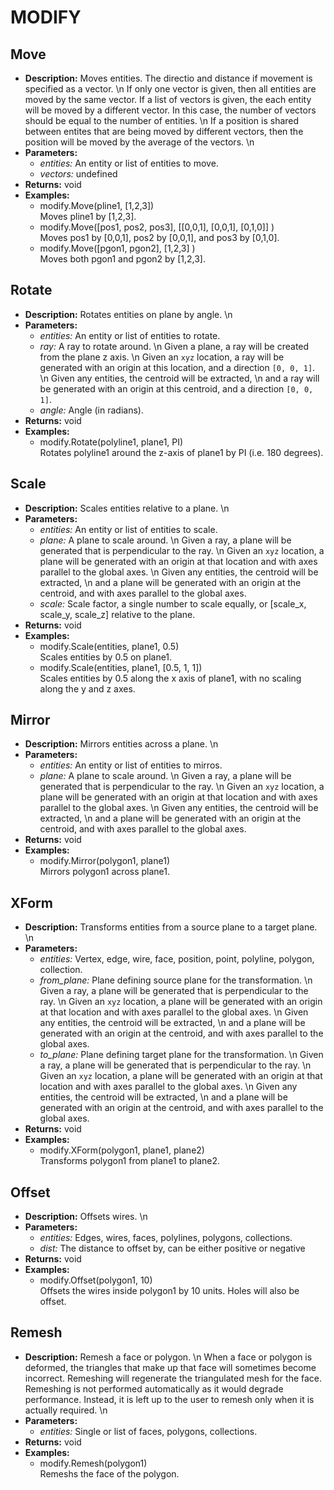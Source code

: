 # MODIFY    

## Move  
* **Description:** Moves entities. The directio and distance if movement is specified as a vector.
\n
If only one vector is given, then all entities are moved by the same vector.
If a list of vectors is given, the each entity will be moved by a different vector.
In this case, the number of vectors should be equal to the number of entities.
\n
If a position is shared between entites that are being moved by different vectors,
then the position will be moved by the average of the vectors.
\n  
* **Parameters:**  
  * *entities:* An entity or list of entities to move.  
  * *vectors:* undefined  
* **Returns:** void  
* **Examples:**  
  * modify.Move(pline1, [1,2,3])  
    Moves pline1 by [1,2,3].  
  * modify.Move([pos1, pos2, pos3], [[0,0,1], [0,0,1], [0,1,0]] )  
    Moves pos1 by [0,0,1], pos2 by [0,0,1], and pos3 by [0,1,0].  
  * modify.Move([pgon1, pgon2], [1,2,3] )  
    Moves both pgon1 and pgon2 by [1,2,3].
  
  
## Rotate  
* **Description:** Rotates entities on plane by angle.
\n  
* **Parameters:**  
  * *entities:* An entity or list of entities to rotate.  
  * *ray:* A ray to rotate around. \n
Given a plane, a ray will be created from the plane z axis. \n
Given an `xyz` location, a ray will be generated with an origin at this location, and a direction `[0, 0, 1]`. \n
Given any entities, the centroid will be extracted, \n
and a ray will be generated with an origin at this centroid, and a direction `[0, 0, 1]`.  
  * *angle:* Angle (in radians).  
* **Returns:** void  
* **Examples:**  
  * modify.Rotate(polyline1, plane1, PI)  
    Rotates polyline1 around the z-axis of plane1 by PI (i.e. 180 degrees).
  
  
## Scale  
* **Description:** Scales entities relative to a plane.
\n  
* **Parameters:**  
  * *entities:* An entity or list of entities to scale.  
  * *plane:* A plane to scale around. \n
Given a ray, a plane will be generated that is perpendicular to the ray. \n
Given an `xyz` location, a plane will be generated with an origin at that location and with axes parallel to the global axes. \n
Given any entities, the centroid will be extracted, \n
and a plane will be generated with an origin at the centroid, and with axes parallel to the global axes.  
  * *scale:* Scale factor, a single number to scale equally, or [scale_x, scale_y, scale_z] relative to the plane.  
* **Returns:** void  
* **Examples:**  
  * modify.Scale(entities, plane1, 0.5)  
    Scales entities by 0.5 on plane1.  
  * modify.Scale(entities, plane1, [0.5, 1, 1])  
    Scales entities by 0.5 along the x axis of plane1, with no scaling along the y and z axes.
  
  
## Mirror  
* **Description:** Mirrors entities across a plane.
\n  
* **Parameters:**  
  * *entities:* An entity or list of entities to mirros.  
  * *plane:* A plane to scale around. \n
Given a ray, a plane will be generated that is perpendicular to the ray. \n
Given an `xyz` location, a plane will be generated with an origin at that location and with axes parallel to the global axes. \n
Given any entities, the centroid will be extracted, \n
and a plane will be generated with an origin at the centroid, and with axes parallel to the global axes.  
* **Returns:** void  
* **Examples:**  
  * modify.Mirror(polygon1, plane1)  
    Mirrors polygon1 across plane1.
  
  
## XForm  
* **Description:** Transforms entities from a source plane to a target plane.
\n  
* **Parameters:**  
  * *entities:* Vertex, edge, wire, face, position, point, polyline, polygon, collection.  
  * *from_plane:* Plane defining source plane for the transformation. \n
Given a ray, a plane will be generated that is perpendicular to the ray. \n
Given an `xyz` location, a plane will be generated with an origin at that location and with axes parallel to the global axes. \n
Given any entities, the centroid will be extracted, \n
and a plane will be generated with an origin at the centroid, and with axes parallel to the global axes.  
  * *to_plane:* Plane defining target plane for the transformation. \n
Given a ray, a plane will be generated that is perpendicular to the ray. \n
Given an `xyz` location, a plane will be generated with an origin at that location and with axes parallel to the global axes. \n
Given any entities, the centroid will be extracted, \n
and a plane will be generated with an origin at the centroid, and with axes parallel to the global axes.  
* **Returns:** void  
* **Examples:**  
  * modify.XForm(polygon1, plane1, plane2)  
    Transforms polygon1 from plane1 to plane2.
  
  
## Offset  
* **Description:** Offsets wires.
\n  
* **Parameters:**  
  * *entities:* Edges, wires, faces, polylines, polygons, collections.  
  * *dist:* The distance to offset by, can be either positive or negative  
* **Returns:** void  
* **Examples:**  
  * modify.Offset(polygon1, 10)  
    Offsets the wires inside polygon1 by 10 units. Holes will also be offset.
  
  
## Remesh  
* **Description:** Remesh a face or polygon.
\n
When a face or polygon is deformed, the triangles that make up that face will sometimes become incorrect.
Remeshing will regenerate the triangulated mesh for the face.
Remeshing is not performed automatically as it would degrade performance.
Instead, it is left up to the user to remesh only when it is actually required.
\n  
* **Parameters:**  
  * *entities:* Single or list of faces, polygons, collections.  
* **Returns:** void  
* **Examples:**  
  * modify.Remesh(polygon1)  
    Remeshs the face of the polygon.
  
  
